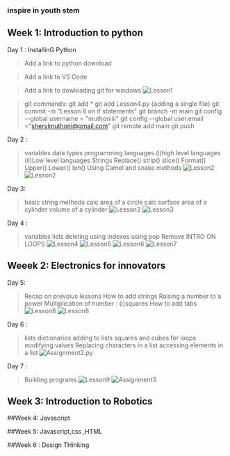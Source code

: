 ### inspire in youth stem

## Week 1: Introduction  to python
Day 1 : InstallinG Python
>Add a link to python download

>Add a link to VS Code

>Add a link to dowloading git for windows
![Lesson1](./images/Lesson1.png)

>git commands:
git add *
git add Lesson4.py {adding a single file}
git commit -m "Lesson 8 on if statements"
git branch -m main
git config --global username = "muthoniiii"
git config --global user.email ="sherylmuthoni@gmail.com"
git remote add main
git push


Day 2 :
>variables
>data types
>programming languages (i)high level languages
                      (ii)Low level languages
>Strings
        Replace()
        strip()
        slice()
        Format()
        Upper()
        Lower()
        len()
>Using Camel and snake methods
![Lesson2](./images/Screenshot%20(161).png)
![Lesson2](./images/Screenshot%20(162).png)


Day 3:
>basic string methods
>calc area of a circle
>calc surface area of a cylinder
>volume of a cylinder
![Lesson3](./images/Screenshot%20(163).png)
![Lesson3](./images/Screenshot%20(164).png)


Day 4 :
>variables
>lists
>deleting using indexes
>using pop
>Remove
>INTRO ON LOOPS
![Lesson4](./images/Screenshot%20(169).png)
![Lesson5](./images/Screenshot%20(168).png)
![Lesson6](./images/Screenshot%20(168).png)
![Lesson7](./images/Screenshot%20(167).png)


## Weeek 2: Electronics for innovators
Day 5:
>Recap on prevoius lessons
>How to add strings
>Raising a number to a power
>Multiplication of number : (i)squares
>How to add tabs
![Lesson8](./images/Screenshot%20(170).png)
![Lesson8](./images/Screenshot%20(171).png)


 Day 6 : 
>lists
>dictionaries 
>adding to lists
>squares and cubes
>for loops
>modifying values
>Replacing characters in a list
>accessing elements in a list
![Assignment2.py](./images/Screenshot%20(176).png)


Day 7 :
>Building  programs
![Lesson9](./images/Screenshot%20(174).png)
![Assignment3](./images/Screenshot%20(175).png)




## Week 3: Introduction to Robotics



##Week 4: Javascript



##Week 5: Javascript,css ,HTML



##Week 6 : Design THinking

